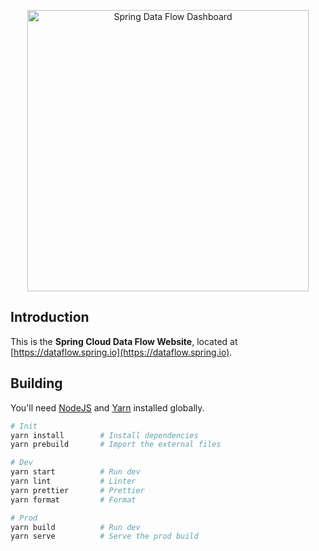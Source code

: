 <p align="center">
  <a href="https://dataflow.spring.io">
    <img alt="Spring Data Flow Dashboard" title="Spring Data Flow Website" src="https://i.imgur.com/ZcoBGnU.png" width="450">
  </a>
</p>

## Introduction

This is the **Spring Cloud Data Flow Website**, located at [https://dataflow.spring.io](https://dataflow.spring.io).

## Building

You'll need [NodeJS](https://nodejs.org/en/) and [Yarn](https://yarnpkg.com/en/) installed globally.

```bash
# Init
yarn install        # Install dependencies
yarn prebuild       # Import the external files

# Dev
yarn start          # Run dev
yarn lint           # Linter
yarn prettier       # Prettier
yarn format         # Format

# Prod
yarn build          # Run dev
yarn serve          # Serve the prod build
```
